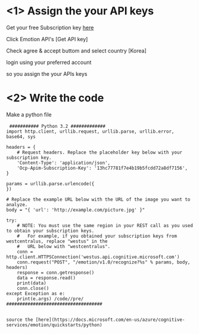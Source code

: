 # <1> Assign the your API keys
Get your free Subscription key [here](https://azure.microsoft.com/en-us/try/cognitive-services/)

Click Emotion API's [Get API key]

Check agree & accept buttom and select country [Korea]

login using your preferred account

so you assign the your APIs keys


# <2> Write the code

Make a python file

<pre> <code>########### Python 3.2 #############
import http.client, urllib.request, urllib.parse, urllib.error, base64, sys

headers = {
    # Request headers. Replace the placeholder key below with your subscription key.
    'Content-Type': 'application/json',
    'Ocp-Apim-Subscription-Key': '13hc77781f7e4b19b5fcdd72a8df7156',
}

params = urllib.parse.urlencode({
})

# Replace the example URL below with the URL of the image you want to analyze.
body = "{ 'url': 'http://example.com/picture.jpg' }"

try:
    # NOTE: You must use the same region in your REST call as you used to obtain your subscription keys.
    #   For example, if you obtained your subscription keys from westcentralus, replace "westus" in the 
    #   URL below with "westcentralus".
    conn = http.client.HTTPSConnection('westus.api.cognitive.microsoft.com')
    conn.request("POST", "/emotion/v1.0/recognize?%s" % params, body, headers)
    response = conn.getresponse()
    data = response.read()
    print(data)
    conn.close()
except Exception as e:
    print(e.args) /code//pre/
####################################


source the [here](https://docs.microsoft.com/en-us/azure/cognitive-services/emotion/quickstarts/python)
